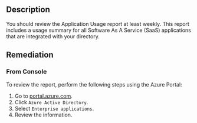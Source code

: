 ## Description

You should review the Application Usage report at least weekly. This report includes a usage summary for all Software As A Service (SaaS) applications that are integrated with
your directory.

## Remediation

### From Console

To review the report, perform the following steps using the Azure Portal:

1. Go to [portal.azure.com](https://portal.azure.com/).
2. Click `Azure Active Directory`.
3. Select `Enterprise applications`.
4. Review the information.
